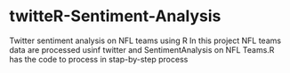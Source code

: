 # twitteR-Sentiment-Analysis
Twitter sentiment analysis on NFL teams using R
In this project NFL teams data are processed usinf twitter 
and SentimentAnalysis on NFL Teams.R has the code to process in stap-by-step process
